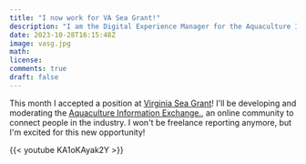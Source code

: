 ```yaml
---
title: "I now work for VA Sea Grant!"
description: "I am the Digital Experience Manager for the Aquaculture Information Exchange."
date: 2023-10-28T16:15:48Z
image: vasg.jpg
math: 
license: 
comments: true
draft: false
---
```


This month I accepted a position at [Virginia Sea Grant](https://www.linkedin.com/feed/update/urn:li:activity:7123074859651252224/)! I'll be developing and moderating the [Aquaculture Information Exchange.](https://aquainfoexchange.org/), an online community to connect people in the industry. I won't be freelance reporting anymore, but I'm excited for this new opportunity!

{{< youtube KA1oKAyak2Y >}}
